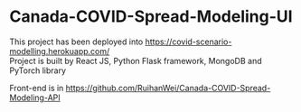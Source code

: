 # Canada-COVID-Spread-Modeling-UI
This project has been deployed into https://covid-scenario-modelling.herokuapp.com/ <br>
Project is built by React JS, Python Flask framework, MongoDB and PyTorch library<br>

Front-end is in https://github.com/RuihanWei/Canada-COVID-Spread-Modeling-API

